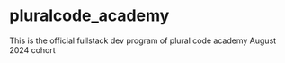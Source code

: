 # pluralcode_academy

This is the official fullstack dev program of plural code academy August 2024 cohort

<!-- https://github.com/ejovwogfreeman/nodejs_studies.git -->
